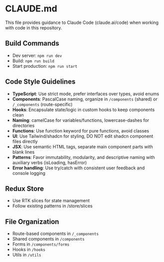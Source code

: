 # CLAUDE.md

This file provides guidance to Claude Code (claude.ai/code) when working with code in this repository.

## Build Commands
- Dev server: `npm run dev`
- Build: `npm run build`
- Start production: `npm run start`

## Code Style Guidelines
- **TypeScript**: Use strict mode, prefer interfaces over types, avoid enums
- **Components**: PascalCase naming, organize in `/components` (shared) or `/_components` (route-specific)
- **Hooks**: Encapsulate state/logic in custom hooks to keep components clean
- **Naming**: camelCase for variables/functions, lowercase-dashes for directories
- **Functions**: Use function keyword for pure functions, avoid classes
- **UI**: Use Tailwind/shadcn for styling, DO NOT edit shadcn component files directly
- **JSX**: Use semantic HTML tags, separate main component parts with blank lines
- **Patterns**: Favor immutability, modularity, and descriptive naming with auxiliary verbs (isLoading, hasError)
- **Error handling**: Use try/catch with consistent user feedback and console logging

## Redux Store
- Use RTK slices for state management
- Follow existing patterns in /store/slices

## File Organization
- Route-based components in `/_components`
- Shared components in `/components`
- Forms in `/components/forms`
- Hooks in `/hooks`
- Utils in `/utils`
